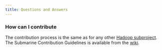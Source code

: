 ```yaml
---
title: Questions and Answers
---
```


### How can I contribute

The contribution process is the same as for any other [Hadoop subproject][1]. The Submarine Contribution Guidelines is available from the [wiki][2].

[1]: https://wiki.apache.org/hadoop/HowToContribute
[2]: https://cwiki.apache.org/confluence/display/HADOOP/Submarine+Contributor+Guide
